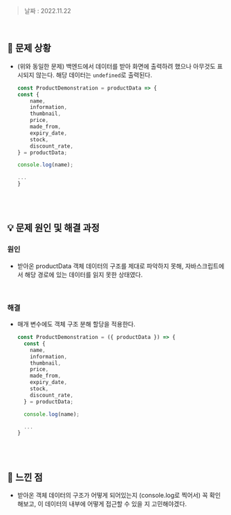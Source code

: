 > 날짜 : 2022.11.22

<br />

## 🚨 문제 상황

- (위와 동일한 문제) 백엔드에서 데이터를 받아 화면에 출력하려 했으나 아무것도 표시되지 않는다. 해당 데이터는 <code>undefined</code>로 출력된다.

  ```js
  const ProductDemonstration = productData => {
  const {
      name,
      information,
      thumbnail,
      price,
      made_from,
      expiry_date,
      stock,
      discount_rate,
  } = productData;

  console.log(name);

  ...
  }
  ```

<br /><br />

## 💡 문제 원인 및 해결 과정

### <strong>원인</strong>

- 받아온 productData 객체 데이터의 구조를 제대로 파악하지 못해, 자바스크립트에서 해당 경로에 있는 데이터를 읽지 못한 상태였다.

<br />

### <strong>해결</strong>

- 매개 변수에도 객체 구조 분해 할당을 적용한다.

  ```js
  const ProductDemonstration = ({ productData }) => {
    const {
      name,
      information,
      thumbnail,
      price,
      made_from,
      expiry_date,
      stock,
      discount_rate,
    } = productData;

    console.log(name);

    ...
  }
  ```

<br /><br />

## 💬 느낀 점

- 받아온 객체 데이터의 구조가 어떻게 되어있는지 (console.log로 찍어서) 꼭 확인해보고, 이 데이터의 내부에 어떻게 접근할 수 있을 지 고민해야겠다.

<br /><br />

